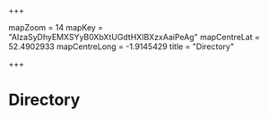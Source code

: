 +++

mapZoom = 14
mapKey = "AIzaSyDhyEMXSYyB0XbXtUGdtHXIBXzxAaiPeAg"
mapCentreLat = 52.4902933
mapCentreLong = -1.9145429
title = "Directory"

+++

# Directory
